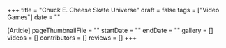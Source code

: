 +++
title = "Chuck E. Cheese Skate Universe"
draft = false
tags = ["Video Games"]
date = ""

[Article]
pageThumbnailFile = ""
startDate = ""
endDate = ""
gallery = []
videos = []
contributors = []
reviews = []
+++